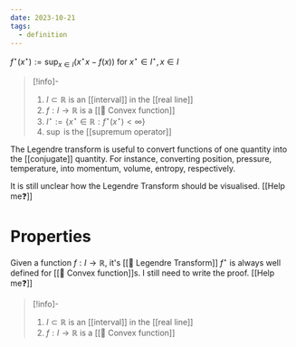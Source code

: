 ```yaml
---
date: 2023-10-21
tags:
  - definition
---
```


$f^\star(x^\star) := \sup_{x \in I} (x^\star x - f(x))$ for $x^\star \in I^\star , x \in I$

>[!info]-
> 1. $I \subset \mathbb{R}$ is an [[interval]] in the [[real line]]
> 2. $f : I \rightarrow \mathbb{R}$ is a [[📘 Convex function]]
> 3. $I^\star := \{ x^\star \in \mathbb{R} : f^\star(x^\star) < \infty \}$
> 4. $\sup$ is the [[supremum operator]]

The Legendre transform is useful to convert functions of one quantity into the [[conjugate]] quantity. For instance, converting position, pressure, temperature, into momentum, volume, entropy, respectively.

It is still unclear how the Legendre Transform should be visualised. [[Help me❓]]

# Properties

Given a function $f: I \rightarrow \mathbb{R}$, it's [[📘 Legendre Transform]] $f^\star$ is always well defined for [[📘 Convex function]]s. I still need to write the proof. [[Help me❓]]

>[!info]-
> 1. $I \subset \mathbb{R}$ is an [[interval]] in the [[real line]]
> 2. $f : I \rightarrow \mathbb{R}$ is a [[📘 Convex function]]
